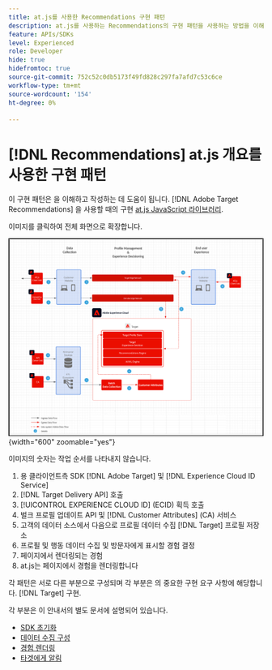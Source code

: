 ```yaml
---
title: at.js를 사용한 Recommendations 구현 패턴
description: at.js를 사용하는 Recommendations의 구현 패턴을 사용하는 방법을 이해합니다
feature: APIs/SDKs
level: Experienced
role: Developer
hide: true
hidefromtoc: true
source-git-commit: 752c52c0db5173f49fd828c297fa7afd7c53c6ce
workflow-type: tm+mt
source-wordcount: '154'
ht-degree: 0%

---
```


# [!DNL Recommendations] at.js 개요를 사용한 구현 패턴

이 구현 패턴은 을 이해하고 작성하는 데 도움이 됩니다. [!DNL Adobe Target Recommendations] 을 사용할 때의 구현 [at.js JavaScript 라이브러리](/help/dev/implement/client-side/atjs/how-atjs-works/overview.md).

이미지를 클릭하여 전체 화면으로 확장합니다.

![Adobe Target 아키텍처 다이어그램](/help/dev/patterns/assets/architecture-chart.png){width="600" zoomable="yes"}

이미지의 숫자는 작업 순서를 나타내지 않습니다.

1. 용 클라이언트측 SDK [!DNL Adobe Target] 및 [!DNL Experience Cloud ID Service]
1. [!DNL Target Delivery API] 호출
1. [!UICONTROL EXPERIENCE CLOUD ID] (ECID) 획득 호출
1. 벌크 프로필 업데이트 API 및 [!DNL Customer Attributes] (CA) 서비스
1. 고객의 데이터 소스에서 다음으로 프로필 데이터 수집 [!DNL Target] 프로필 저장소
1. 프로필 및 행동 데이터 수집 및 방문자에게 표시할 경험 결정
1. 페이지에서 렌더링되는 경험
1. at.js는 페이지에서 경험을 렌더링합니다

각 패턴은 서로 다른 부분으로 구성되며 각 부분은 의 중요한 구현 요구 사항에 해당합니다. [!DNL Target] 구현.

각 부분은 이 안내서의 별도 문서에 설명되어 있습니다.

* [SDK 초기화](/help/dev/patterns/recs-atjs/initialize-sdk.md)
* [데이터 수집 구성](/help/dev/patterns/recs-atjs/data-collection.md)
* [경험 렌더링](/help/dev/patterns/recs-atjs/render-experiences.md)
* [타겟에게 알림](/help/dev/patterns/recs-atjs/notify-target.md)

